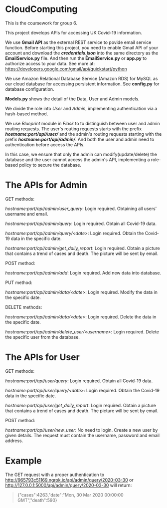 # CloudComputing

This is the coursework for group 6.

This project develops APIs for accessing UK Covid-19 information.

We use **Gmail API** as the external REST service to povide email service function. 
Before starting this project, you need to enable Gmail API of your account and download the **_credentials.json_** into 
the same directory as the **EmailService.py** file. And then run the **EmailService.py** or **app.py** to authorize access to your data.
See more at: https://developers.google.com/gmail/api/quickstart/python

We use Amazon Relational Database Service (Amazon RDS) for MySQL as our cloud database for accessing persistent information.
See **config.py** for database configuration.

**Models.py** shows the detail of the Data, User and Admin models.

We divide the role into _User_ and _Admin_, implementing authentication via a hash-based method. 

We use _Blueprint_ module in _Flask_ to to distinguish between user and admin routing requests.
The user's routing requests starts with the prefix _**hostname:port/api/user/**_ and the admin's routing requests starting
with the prefix _**hostname:port/api/admin/**_. And both the user and admin need to authentication before access the APIs.

In this case, we ensure that only the admin can modify(update/delete) the database and the user cannot access the admin's
API, implementing a role-based policy to secure the database.

# The APIs for Admin

GET methods:

_hostname:port/api/admin/user_query_: Login required. Obtaining all users' username and email.

_hostname:port/api/admin/query_: Login required. Obtain all Covid-19 data.

_hostname:port/api/admin/query/\<date\>_: Login required. Obtain the Covid-19 data in the specific date.

_hostname:port/api/admin/get_daily_report_: Login required. Obtain a picture that contains a trend of cases and death. The
picture will be sent by email.


POST method:

_hostname:port/api/admin/add_: Login required. Add new data into database.

PUT method:

_hostname:port/api/admin/data/\<date\>_: Login required. Modify the data in the specific date.

DELETE methods:

_hostname:port/api/admin/data/\<date\>_: Login required. Delete the data in the specific date.

_hostname:port/api/admin/delete_user/\<username\>_: Login required. Delete the specific user from the database.



# The APIs for User
GET methods:

_hostname:port/api/user/query_: Login required. Obtain all Covid-19 data.

_hostname:port/api/user/query/\<date\>_: Login required. Obtain the Covid-19 data in the specific date.

_hostname:port/api/user/get_daily_report_: Login required. Obtain a picture that contains a trend of cases and death. The
picture will be sent by email.

POST method:

_hostname:port/api/user/new_user_: No need to login. Create a new user by given details. The request must contain the username,
password and email address.

# Example
The GET request with a proper authentication to http://965793c51169.ngrok.io/api/admin/query/2020-03-30 or http://127.0.0.1:5000/api/admin/query/2020-03-30 will return:
>{"cases":4263,"date":"Mon, 30 Mar 2020 00:00:00 GMT","death":590}
